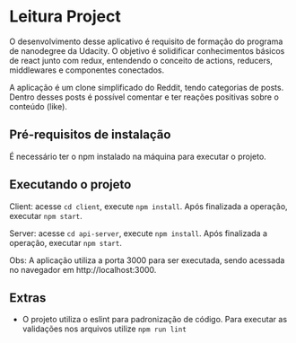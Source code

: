 # Leitura Project

O desenvolvimento desse aplicativo é requisito de formação do programa de nanodegree da Udacity. O objetivo é solidificar conhecimentos básicos de react junto com redux, entendendo o conceito de actions, reducers, middlewares e componentes conectados.

A aplicação é um clone simplificado do Reddit, tendo categorias de posts. Dentro desses posts é possível comentar e ter reações positivas sobre o conteúdo (like).

## Pré-requisitos de instalação
É necessário ter o npm instalado na máquina para executar o projeto.

## Executando o projeto
Client: acesse `cd client`, execute `npm install`. Após finalizada a operação, executar `npm start`.

Server: acesse `cd api-server`, execute `npm install`. Após finalizada a operação, executar `npm start`.

Obs: A aplicação utiliza a porta 3000 para ser executada, sendo acessada no navegador em http://localhost:3000.

## Extras
* O projeto utiliza o eslint para padronização de código. Para executar as validações nos arquivos utilize `npm run lint`
